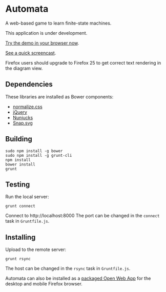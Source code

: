 Automata
========

A web-based game to learn finite-state machines.

This application is under development.

[Try the demo in your browser now](http://tice.sea.eseo.fr/logique/automata/).

[See a quick screencast](http://youtu.be/wxhwhlaHb0Q).

Firefox users should upgrade to Firefox 25 to get correct text rendering in the diagram view.

Dependencies
------------

These libraries are installed as Bower components:

* [normalize.css](http://necolas.github.io/normalize.css/)
* [jQuery](http://jquery.com/)
* [Nunjucks](http://jlongster.github.io/nunjucks/)
* [Snap.svg](http://snapsvg.io/)

Building
--------

    sudo npm install -g bower
    sudo npm install -g grunt-cli
    npm install
    bower install
    grunt

Testing
-------

Run the local server:

    grunt connect

Connect to http://localhost:8000
The port can be changed in the ``connect`` task in ``Gruntfile.js``.

Installing
----------

Upload to the remote server:

    grunt rsync

The host can be changed in the ``rsync`` task in ``Gruntfile.js``.

Automata can also be installed as a [packaged Open Web App](https://developer.mozilla.org/en-US/Apps/Developing/Packaged_apps)
for the desktop and mobile Firefox browser.

